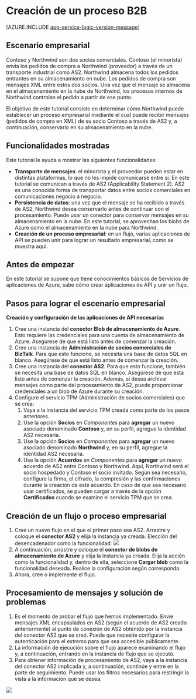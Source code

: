 <properties 
   pageTitle="Creación de un proceso B2B en el Servicio de aplicaciones de Azure | Microsoft Azure" 
   description="Información general para crear un proceso negocio a negocio" 
   services="app-service\logic" 
   documentationCenter=".net,nodejs,java" 
   authors="rajram" 
   manager="erikre" 
   editor=""/>

<tags
   ms.service="app-service-logic"
   ms.devlang="multiple"
   ms.topic="article"
   ms.tgt_pltfrm="na"
   ms.workload="integration" 
   ms.date="04/20/2016"
   ms.author="rajram"/>

# Creación de un proceso B2B

[AZURE.INCLUDE [app-service-logic-version-message](../../includes/app-service-logic-version-message.md)]


## Escenario empresarial 
Contoso y Northwind son dos socios comerciales. Contoso (el minorista) envía los pedidos de compra a Northwind (proveedor) a través de un transporte industrial como AS2. Northwind almacena todos los pedidos entrantes en su almacenamiento en nube. Los pedidos de compra son mensajes XML entre estos dos socios. Una vez que el mensaje se almacena en el almacenamiento en la nube de Northwind, los procesos internos de Northwind controlan el pedido a partir de ese punto.
 
El objetivo de este tutorial consiste en determinar cómo Northwind puede establecer un proceso empresarial mediante el cual puede recibir mensajes (pedidos de compra en XML) de su socio Contoso a través de AS2 y, a continuación, conservarlo en su almacenamiento en la nube.


## Funcionalidades mostradas 
Este tutorial le ayuda a mostrar las siguientes funcionalidades:

- **Transporte de mensajes**: el minorista y el proveedor pueden estar en distintas plataformas, lo que no les impide comunicarse entre sí. En este tutorial se comunican a través de AS2 (Applicability Statement 2). AS2 es una conocida forma de transportar datos entre socios comerciales en comunicaciones negocio a negocio.
- **Persistencia de datos**: una vez que el mensaje se ha recibido a través de AS2, Northwind desea conservarlo antes de continuar con el procesamiento. Puede usar un conector para conservar mensajes en su almacenamiento en la nube. En este tutorial, se aprovechan los blobs de Azure como el almacenamiento en la nube para Northwind.
- **Creación de un proceso empresarial**: en un flujo, varias aplicaciones de API se pueden unir para lograr un resultado empresarial, como se muestra aquí.


## Antes de empezar
En este tutorial se supone que tiene conocimientos básicos de Servicios de aplicaciones de Azure, sabe cómo crear aplicaciones de API y unir un flujo.


## Pasos para lograr el escenario empresarial
**Creación y configuración de las aplicaciones de API necesarias**

1. Cree una instancia del **conector Blob de almacenamiento de Azure**. Esto requiere las credenciales para una cuenta de almacenamiento de Azure. Asegúrese de que está listo antes de comenzar la creación.
2. Cree una instancia de **Administración de socios comerciales de BizTalk**. Para que esto funcione, se necesita una base de datos SQL en blanco. Asegúrese de que está listo antes de comenzar la creación.
3. Cree una instancia del **conector AS2**. Para que esto funcione, también se necesita una base de datos SQL en blanco. Asegúrese de que está listo antes de comenzar la creación. Además, si desea archivar mensajes como parte del procesamiento de AS2, puede proporcionar credenciales a un blob de Azure durante su creación.
4. Configure el servicio TPM (Administración de socios comerciales) que se crea:  
	1. Vaya a la instancia del servicio TPM creada como parte de los pasos anteriores.
	2. Use la opción **Socios** en *Componentes* para **agregar** un nuevo asociado denominado **Contoso** y, en su perfil, agregue la identidad AS2 necesaria.
	3. Use la opción **Socios** en *Componentes* para **agregar** un nuevo asociado denominado **Northwind** y, en su perfil, agregue la identidad AS2 necesaria.
	4. Use la opción **Acuerdos** en *Componentes* para **agregar** un nuevo acuerdo de AS2 entre Contoso y Northwind. Aquí, Northwind será el socio hospedado y Contoso el socio invitado. Según sea necesario, configure la firma, el cifrado, la compresión y las confirmaciones durante la creación de este acuerdo. En caso de que sea necesario usar certificados, se pueden cargar a través de la opción **Certificados** cuando se examine el servicio TPM que se crea.


## Creación de un flujo o proceso empresarial
1. Cree un nuevo flujo en el que el primer paso sea AS2. Arrastre y coloque el **conector AS2** y elija la instancia ya creada. Elección del desencadenador como la funcionalidad: ![][1]  
2. A continuación, arrastre y coloque el **conector de blobs de almacenamiento de Azure** y elija la instancia ya creada. Elija la acción como la funcionalidad y, dentro de ella, seleccione **Cargar blob** como la funcionalidad deseada. Realice la configuración según corresponda.
3. Ahora, cree o implemente el flujo.


## Procesamiento de mensajes y solución de problemas
1. Es el momento de probar el flujo que hemos implementado. Envíe mensajes XML encapsulados en AS2 (según el acuerdo de AS2 creado anteriormente) al punto de conexión de AS2 obtenido por la instancia del conector AS2 que se creó. Puede que necesite configurar la autenticación para el extremo para que sea accesible públicamente.
2. La información de ejecución sobre el flujo aparece examinando el flujo y, a continuación, entrando en la instancia de flujo que se ejecutó.
3. Para obtener información de procesamiento de AS2, vaya a la instancia del conector AS2 implicada y, a continuación, continúe y entre en la parte de seguimiento. Puede usar los filtros necesarios para restringir la vista a la información que se desea.

![][2]

<!--Image references-->
[1]: ./media/app-service-logic-create-a-b2b-process/Flow.png
[2]: ./media/app-service-logic-create-a-b2b-process/Tracking.png
 

<!---HONumber=AcomDC_0420_2016-->